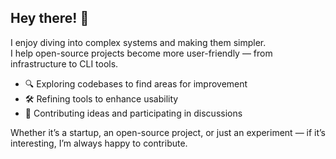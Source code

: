 ## Hey there! 👋  

I enjoy diving into complex systems and making them simpler.  
I help open-source projects become more user-friendly — from infrastructure to CLI tools.  

- 🔍 Exploring codebases to find areas for improvement  
- 🛠 Refining tools to enhance usability  
- 🎯 Contributing ideas and participating in discussions  

Whether it’s a startup, an open-source project, or just an experiment — if it’s interesting, I’m always happy to contribute.  
